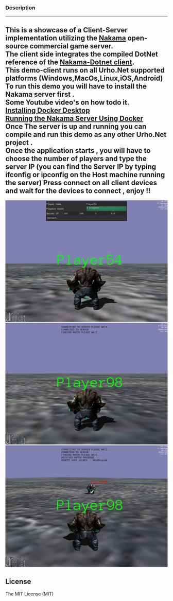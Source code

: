
### Description
-----------------------------------------------------------
This is a showcase of a Client-Server implementation utilizing the [Nakama](https://heroiclabs.com) open-source commercial game server.\
The client side integrates the compiled DotNet reference of the [Nakama-Dotnet client](https://github.com/heroiclabs/nakama-dotnet).\
This demo-client runs on all Urho.Net supported platforms (Windows,MacOs,Linux,iOS,Android)\
To run this demo you will have to install the Nakama server first .\
Some Youtube video's on how todo it.\
[Installing Docker Desktop](https://www.youtube.com/watch?v=LJNe4j1DqEI)\
[Running the Nakama Server Using Docker](https://www.youtube.com/watch?v=P6kXtkwcCOE)\
Once The server is up and running you can compile and run this demo as any other Urho.Net project .\
Once the application starts , you will have to choose the number of players
and type the server IP (you can find the Server IP by typing ifconfig or ipconfig on the Host machine running the server)
Press connect on all client devices and wait for the devices to connect , enjoy !!
-----------------------------------------------------------

![alt tag](screenshots/Screenshot_NakamaNetworking_2021-06-06-17-19-52.png)
![alt tag](screenshots/Screenshot_NakamaNetworking_2021-06-06-17-22-13.png)
![alt tag](screenshots/Screenshot_NakamaNetworking_2021-06-06-17-22-38.png)


License
-----------------------------------------------------------------------------------
The MIT License (MIT)











